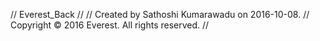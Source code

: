 //  Everest_Back
//
//  Created by Sathoshi Kumarawadu on 2016-10-08.
//  Copyright © 2016 Everest. All rights reserved.
//